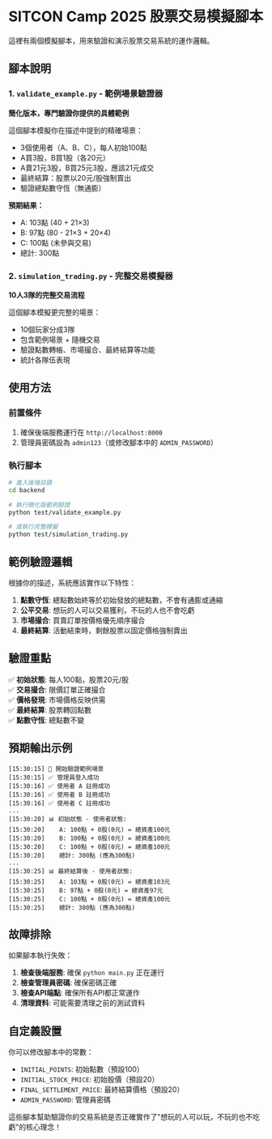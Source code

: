 # SITCON Camp 2025 股票交易模擬腳本

這裡有兩個模擬腳本，用來驗證和演示股票交易系統的運作邏輯。

## 腳本說明

### 1. `validate_example.py` - 範例場景驗證器
**簡化版本，專門驗證你提供的具體範例**

這個腳本模擬你在描述中提到的精確場景：
- 3個使用者（A、B、C），每人初始100點
- A買3股，B買1股（各20元）
- A賣21元3股，B買25元3股，應該21元成交  
- 最終結算：股票以20元/股強制賣出
- 驗證總點數守恆（無通膨）

**預期結果：**
- A: 103點 (40 + 21×3)
- B: 97點 (80 - 21×3 + 20×4) 
- C: 100點 (未參與交易)
- 總計: 300點

### 2. `simulation_trading.py` - 完整交易模擬器  
**10人3隊的完整交易流程**

這個腳本模擬更完整的場景：
- 10個玩家分成3隊
- 包含範例場景 + 隨機交易
- 驗證點數轉帳、市場撮合、最終結算等功能
- 統計各隊伍表現

## 使用方法

### 前置條件
1. 確保後端服務運行在 `http://localhost:8000`
2. 管理員密碼設為 `admin123`（或修改腳本中的 `ADMIN_PASSWORD`）

### 執行腳本

```bash
# 進入後端目錄
cd backend

# 執行簡化版範例驗證
python test/validate_example.py

# 或執行完整模擬
python test/simulation_trading.py
```

## 範例驗證邏輯

根據你的描述，系統應該實作以下特性：

1. **點數守恆**: 總點數始終等於初始發放的總點數，不會有通膨或通縮
2. **公平交易**: 想玩的人可以交易獲利，不玩的人也不會吃虧
3. **市場撮合**: 買賣訂單按價格優先順序撮合
4. **最終結算**: 活動結束時，剩餘股票以固定價格強制賣出

## 驗證重點

✅ **初始狀態**: 每人100點，股票20元/股  
✅ **交易撮合**: 限價訂單正確撮合  
✅ **價格發現**: 市場價格反映供需  
✅ **最終結算**: 股票轉回點數  
✅ **點數守恆**: 總點數不變  

## 預期輸出示例

```
[15:30:15] 🎯 開始驗證範例場景
[15:30:15] ✅ 管理員登入成功
[15:30:16] ✅ 使用者 A 註冊成功
[15:30:16] ✅ 使用者 B 註冊成功  
[15:30:16] ✅ 使用者 C 註冊成功
...
[15:30:20] 📊 初始狀態 - 使用者狀態:
[15:30:20]    A: 100點 + 0股(0元) = 總資產100元
[15:30:20]    B: 100點 + 0股(0元) = 總資產100元
[15:30:20]    C: 100點 + 0股(0元) = 總資產100元
[15:30:20]    總計: 300點 (應為300點)
...
[15:30:25] 📊 最終結算後 - 使用者狀態:
[15:30:25]    A: 103點 + 0股(0元) = 總資產103元
[15:30:25]    B: 97點 + 0股(0元) = 總資產97元  
[15:30:25]    C: 100點 + 0股(0元) = 總資產100元
[15:30:25]    總計: 300點 (應為300點)
```

## 故障排除

如果腳本執行失敗：

1. **檢查後端服務**: 確保 `python main.py` 正在運行
2. **檢查管理員密碼**: 確保密碼正確
3. **檢查API端點**: 確保所有API都正常運作
4. **清理資料**: 可能需要清理之前的測試資料

## 自定義設置

你可以修改腳本中的常數：
- `INITIAL_POINTS`: 初始點數（預設100）
- `INITIAL_STOCK_PRICE`: 初始股價（預設20）
- `FINAL_SETTLEMENT_PRICE`: 最終結算價格（預設20）
- `ADMIN_PASSWORD`: 管理員密碼

這些腳本幫助驗證你的交易系統是否正確實作了"想玩的人可以玩，不玩的也不吃虧"的核心理念！
